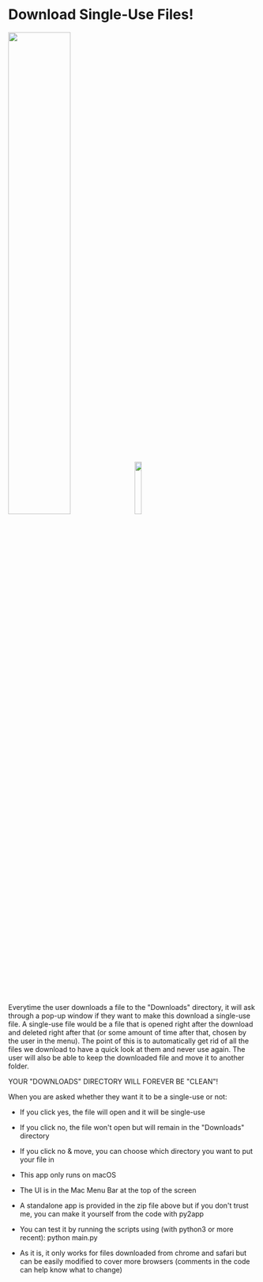 # Download Single-Use Files!

<img src="img/prompt.png" height="50%" width="50%" >    <img src="img/menu.png" height="16.5%" width="16.5%" > 

Everytime the user downloads a file to the "Downloads" directory, it will ask through a pop-up window if they want to make this download a single-use file. A single-use file would be a file that is opened right after the download and deleted right after that (or some amount of time after that, chosen by the user in the menu). The point of this is to automatically get rid of all the files we download to have a quick look at them and never use again. The user will also be able to keep the downloaded file and move it to another folder.

YOUR "DOWNLOADS" DIRECTORY WILL FOREVER BE "CLEAN"!

When you are asked whether they want it to be a single-use or not:
- If you click yes, the file will open and it will be single-use
- If you click no, the file won't open but will remain in the "Downloads" directory
- If you click no & move, you can choose which directory you want to put your file in

 - This app only runs on macOS
 - The UI is in the Mac Menu Bar at the top of the screen
 - A standalone app is provided in the zip file above but if you don't trust me, you can make it yourself from the code with py2app
 - You can test it by running the scripts using (with python3 or more recent): python main.py
 - As it is, it only works for files downloaded from chrome and safari but can be easily modified to cover more browsers (comments in the code can help know what to change)

